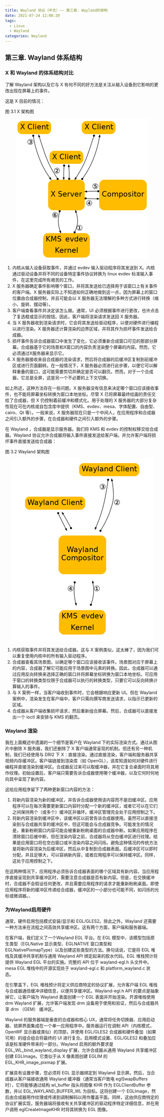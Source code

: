 ```yaml
---
title: Wayland 协议（中文）—— 第三章. Wayland的架构
date: 2021-07-24 12:08:20
tags:
  - Linux
  - Wayland
categories: Wayland
---
```

## 第三章. Wayland 体系结构

### X 和 Wayland 的体系结构对比

了解 Wayland 架构以及它与 X 有何不同的好方法是关注从输入设备到它影响的更改出现在屏幕上的事件。

这是 X 目前的情况：

图 3.1 X 架构图

<center>

![ ](wayland-architecture/x.png)

</center>

1. 内核从输入设备获取事件，并通过 evdev 输入驱动程序将其发送到 X。内核通过驱动设备并将不同的设备特定事件协议转换为 linux evdev 标准输入事件，在这里完成所有艰苦的工作。
2. X 服务器确定事件影响哪个窗口，并将其发送给已选择用于该窗口上有关事件的客户端。X 服务器实际上不知道如何正确地做到这一点，因为屏幕上的窗口位置由合成器控制，并且可能会以 X 服务器无法理解的多种方式进行转换（缩小、旋转、摆动等）。
3. 客户端查看事件并决定该怎么做。通常，UI 必须根据事件进行更改，也许点击了复选框或显示的按钮。因此，客户端将渲染请求发送回 X 服务器。
4. 当 X 服务器收到渲染请求时，它会将其发送给驱动程序，以便对硬件进行编程以进行渲染。X 服务器还计算渲染的边界区域，并将其作为损坏事件发送给合成器。
5. 损坏事件告诉合成器窗口中发生了变化，它必须重新合成窗口可见的那部分屏幕。合成器基于它的场景和X窗口的内容负责渲染整个屏幕的内容。然而，它必须通过X服务器来显示它。
6. X 服务器接收来自合成器的渲染请求，然后将合成器的后缓冲区复制到前缓冲区或进行页面翻转。在一般情况下，X 服务器必须进行此步骤，以便它可以解释重叠的窗口，这可能需要剪切并确定是否可以翻页。然而，对于一个合成器，它总是全屏，这是另一个不必要的上下文切换。

如上所述，这种方法存在一些问题。X 服务器没有信息来决定哪个窗口应该接收事件，也不能将屏幕坐标转换为窗口本地坐标。尽管 X 已将屏幕最终绘画的责任交给了合成器，但 X 仍控制着前缓冲和模式化。用于处理的 X 服务器的大部分复杂性现在可在内核或自包含库中提供（KMS、evdev、mesa、字体配置、自由型、cairo、Qt 等）。一般来说，X 服务器现在只是一个中间人，在应用程序和合成器之间引入额外的步骤，在合成器和硬件之间引入额外的步骤。

在 Wayland ，合成器是显示服务器。我们将 KMS 和 evdev 的控制权移交给合成器。Wayland 协议允许合成器将输入事件直接发送给客户端，并允许客户端将损坏事件直接发送给合成器：

图 3.2 Wayland 架构图

<center>

![ ](wayland-architecture/wayland.png)

</center>

1. 内核获取事件并将其发送给合成器。这与 X 案例类似，这太棒了，因为我们可以重复使用内核中的所有输入驱动程序。
2. 合成器查看其场景图，以确定哪个窗口应该接收该事件。场景图对应于屏幕上的内容，合成器了解它可能应用于场景图中元素的转换。因此，合成器可以通过应用反向转换来选择正确的窗口并将屏幕坐标转换为窗口本地坐标。可应用于窗口的转换类型仅限于合成器可以执行的转换类型，只要它可以反向转换计算输入的事件。
3. 与 X 案例一样，当客户端收到事件时，它会根据响应更新 UI。但在 Wayland 案例中，渲染发生在客户端中，客户只需向撰写商发送请求，以指示已更新的区域。
4. 合成器从客户端收集损坏请求，然后重新组合屏幕。然后，合成器可以直接发出一个 ioctl 来安排与 KMS 的翻页。

### Wayland 渲染

我在上面概述中遗漏的一个细节是客户在 Wayland 下的实际渲染方式。通过从图片中删除 X 服务器，我们还删除了 X 客户端通常呈现的机制。但还有另一种机制，我们已经使用与 DRI2 下 X：直接渲染。通过直接渲染，客户端和服务器共享视频内存缓冲区。客户端链接到渲染库（如 OpenGL），该库知道如何对硬件进行编程并直接渲染到缓冲区。合成器反过来可以取缓冲器，并在它复合桌面时将其用作纹理。初始设置后，客户端只需要告诉合成器使用哪个缓冲器，以及它何时何地向其中呈现了新内容。

这给应用程序留下了两种更新窗口内容的方法：

1. 将新内容渲染为新的缓冲区，并告诉合成器使用该内容而不是旧缓冲区。应用程序可以在每次需要更新窗口内容时分配一个新的缓冲区，或者它可以在它们之间保持两个（或多个）缓冲区并循环。缓冲区管理完全处于应用控制之下。
2. 将新内容渲染到缓冲区中，该缓冲区以前曾告诉合成器使用。虽然可以直接渲染到与合成器共享的缓冲区中，但这可能会与合成器竞争。可能发生的情况是，重新粉刷窗口内容可能会被重新粉刷桌面的合成器中断。如果应用程序在清除窗口后被中断，但在渲染内容之前，合成器将从空白缓冲区进行纹理。结果是应用窗口将在空白窗口或半渲染内容之间闪烁。避免这种情况的传统方法是将新内容渲染为后缓冲区，然后从中复制到合成器表面。后缓冲区可以即时分配，并且足够大，可以容纳新内容，或者应用程序可以保持缓冲区。同样，这处于应用控制之下。

在这两种情况下，应用程序必须告诉合成器表面的哪个区域具有新内容。当应用程序直接呈现到共享缓冲区时，需要注意合成器是否有新内容。但是，在交换缓冲时，合成器不会假设任何更改，并且需要应用程序的请求才能重新粉刷桌面。即使应用程序将新的缓冲区传递给合成器，缓冲区的一小部分也可能不同，如闪烁的光标或微调器。、

### 为Wayland启用硬件

通常，硬件启用包括模式安装/显示和 EGL/GLES2。除此之外，Wayland 还需要一种方法来在流程之间高效共享缓冲区。这有两个方面，客户端和服务器端。

在客户端，我们定义了一个Wayland EGL 平台。在 EGL 模型中，该模型包括原生类型（EGLNative 显示类型、EGLNATIVE 窗口类型和 EGLNativePixmapType）以及创建这些类型的方法。换句话说，它是将 EGL 堆栈及其缓冲共享机制与通用 Wayland API 绑定起来的胶水代码。EGL 堆栈预计将提供 Wayland EGL 平台的实施。完整的 API 位于 wayland-egl.h 头文件中。mesa EGL 堆栈中的开源实现处于 wayland-egl.c 和 platform_wayland.c 状态。

在引擎盖下，EGL 堆栈预计将定义供应商特定的协议扩展，允许客户端 EGL 堆栈与合成器通信缓冲详细信息，以便共享缓冲区。Wayland-egl.h API 的要点是抽象掉它，让客户端为 Wayland 表面创建一个 EGL 表面并开始渲染。开源堆栈使用 drm Wayland 扩展，允许客户端发现 drm 设备用于使用和验证，然后与合成器共享 drm （GEM） 缓冲区。

Wayland 的服务器端是垂直的合成器和核心 UX，通常将任务切换器、应用启动器、锁屏界面集成在一个单一应用程序中。服务器运行在调制 API（内核模式，OpenWF 显示器或类似）的顶部，并使用 EGL/GLES2 合成器和硬件叠加（如果可用）的组合组合将最终的 UI 进行复合。启用模式设置、EGL/GLES2 和叠加应该是标准硬件带来的一部分。Wayland 启用的额外要求是 EGL_WL_bind_wayland_display 扩展，允许合成器从通用 Wayland 共享缓冲区创建 EGLImage。它类似于从 X 像素图创建 EGLIM 的 EGL_KHR_image_pixmap 扩展。

扩展具有设置步骤，您必须将 EGL 显示器绑定到 Wayland 显示屏。然后，当合成器从客户端接收通用 Wayland 缓冲器（通常当客户致电 eglSwapBuffers 时），它将能够通过结构 wl_buffer 指头将图像 KHR 作为 EGLClientBuffer 参数，并以 EGL_WAYLAND_BUFFER_WL 为目标。这将创建一个 EGLImage，然后由合成器用作纹理或传递到调制解码以用作覆盖平面。同样，这由供应商特定的协议扩展实现，服务器端将接收有关共享缓冲区的驱动程序特定详细信息，并在用户调用 eglCreateImageKHR 时将其转换为 EGL 图像。
